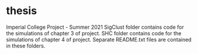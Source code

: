 # thesis
Imperial College Project - Summer 2021
SigClust folder contains code for the simulations of chapter 3 of project.
SHC folder contains code for the simulations of chapter 4 of project.
Separate README.txt files are contained in these folders.
